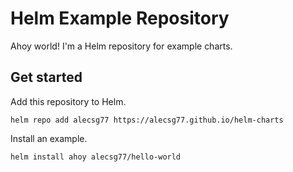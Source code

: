 # Helm Example Repository

Ahoy world!  I'm a Helm repository for example charts.

## Get started

Add this repository to Helm.

```
helm repo add alecsg77 https://alecsg77.github.io/helm-charts
```

Install an example.

```
helm install ahoy alecsg77/hello-world
```
